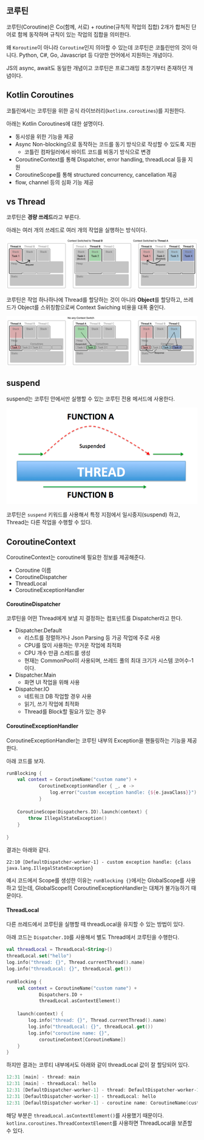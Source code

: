 ## 코루틴

코루틴(Coroutine)은 Co(함께, 서로) + routine(규칙적 작업의 집합) 2개가 합쳐진 단어로 함께 동작하며 규칙이 있는 작업의 집합을 의미한다.

왜 `Koroutine`이 아니라 `Coroutine`인지 의아할 수 있는데 코루틴은 코틀린만의 것이 아니다. Python, C#, Go, Javascript 등 다양한 언어에서 지원하는 개념이다.

JS의 async, await도 동일한 개념이고 코루틴은 프로그래밍 초창기부터 존재하던 개념이다.

## Kotlin Coroutines

코틀린에서는 코루틴을 위한 공식 라이브러리(`kotlinx.coroutines`)를 지원한다.

아래는 Kotlin Coroutines에 대한 설명이다.
- 동시성을 위한 기능을 제공
- Async Non-blocking으로 동작하는 코드를 동기 방식으로 작성할 수 있도록 지원
  - 코틀린 컴파일러에서 바이트 코드를 비동기 방식으로 변경
- CoroutineContext를 통해 Dispatcher, error handling, threadLocal 등을 지원
- CoroutineScope를 통해 structured concurrency, cancellation 제공
- flow, channel 등의 심화 기능 제공

## vs Thread

코루틴은 **경량 쓰레드**라고 부른다.

아래는 여러 개의 쓰레드로 여러 개의 작업을 실행하는 방식이다.

![img_1.png](img_1.png)

코루틴은 작업 하나하나에 Thread를 할당하는 것이 아니라 **Object**를 할당하고, 쓰레드가 Object를 스위칭함으로써 Context Swiching 비용을 대폭 줄인다.

![img_2.png](img_2.png)

## suspend

suspend는 코루틴 안에서만 실행할 수 있는 코루틴 전용 메서드에 사용한다.

![img.png](img.png)

코루틴은 `suspend` 키워드를 사용해서 특정 지점에서 일시중지(suspend) 하고, Thread는 다른 작업을 수행할 수 있다.

## CoroutineContext

CoroutineContext는 coroutine에 필요한 정보를 제공해준다.
- Coroutine 이름
- CoroutineDispatcher
- ThreadLocal
- CoroutineExceptionHandler

#### CoroutineDispatcher

코루틴을 어떤 Thread에게 보낼 지 결정하는 컴포넌트를 Dispatcher라고 한다.

- Dispatcher.Default
    - 리스트를 정렬하거나 Json Parsing 등 가공 작업에 주로 사용
    - CPU를 많이 사용하는 무거운 작업에 최적화
    - CPU 개수 만큼 스레드를 생성
    - 현재는 CommonPool이 사용되며, 쓰레드 풀의 최대 크기가 시스템 코어수-1이다.
- Dispatcher.Main
    - 화면 UI 작업을 위해 사용
- Dispatcher.IO
    - 네트워크 DB 작업할 경우 사용
    - 읽기, 쓰기 작업에 최적화
    - Thread를 Block할 필요가 있는 경우

#### CoroutineExceptionHandler

CoroutineExceptionHandler는 코루틴 내부의 Exception을 핸들링하는 기능을 제공한다.

아래 코드를 보자.

```kotlin
runBlocking {
    val context = CoroutineName("custom name") +
            CoroutineExceptionHandler { _, e ->
                log.error("custom exception handle: {${e.javaClass}}")
            }

    CoroutineScope(Dispatchers.IO).launch(context) {
        throw IllegalStateException()
    }
    
}
```

결과는 아래와 같다.

```
22:10 [DefaultDispatcher-worker-1] - custom exception handle: {class java.lang.IllegalStateException}
```

예시 코드에서 Scope를 생성한 이유는 `runBlocking {}`에서는 GlobalScope를 사용하고 있는데, GlobalScope의 CoroutineExceptionHandler는 대체가 불가능하기 때문이다.


#### ThreadLocal

다른 쓰레드에서 코루틴을 실행할 때 threadLocal을 유지할 수 있는 방법이 있다.

아래 코드는 `Dispatcher.IO`를 사용해서 별도 Thread에서 코루틴을 수행한다.

```kotlin
val threadLocal = ThreadLocal<String>()
threadLocal.set("hello")
log.info("thread: {}", Thread.currentThread().name)
log.info("threadLocal: {}", threadLocal.get())

runBlocking {
    val context = CoroutineName("custom name") +
            Dispatchers.IO +
            threadLocal.asContextElement()

    launch(context) {
        log.info("thread: {}", Thread.currentThread().name)
        log.info("threadLocal: {}", threadLocal.get())
        log.info("coroutine name: {}",
            coroutineContext[CoroutineName])
    }
}
```

하지만 결과는 코루티 내부에서도 아래와 같이 threadLocal 값이 잘 할당되어 있다.

```kotlin
12:31 [main] - thread: main
12:31 [main] - threadLocal: hello
12:31 [DefaultDispatcher-worker-1] - thread: DefaultDispatcher-worker-1
12:31 [DefaultDispatcher-worker-1] - threadLocal: hello
12:31 [DefaultDispatcher-worker-1] - coroutine name: CoroutineName(custom name)
```

해당 부분은 `threadLocal.asContextElement()`를 사용했기 때문이다. `kotlinx.coroutines.ThreadContextElement`를 사용하면 ThreadLocal을 보존할 수 있다.

